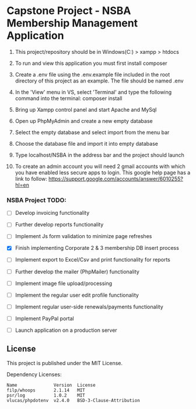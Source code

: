
# Capstone Project - NSBA Membership Management Application

1. This project/repository should be in Windows(C:) > xampp > htdocs

2. To run and view this application you must first install composer

3. Create a .env file using the .env.example file included in the root directory of this project as an example. The file should be named .env

4. In the 'View' menu in VS, select 'Terminal' and type the following command into the terminal: composer install

5. Bring up Xampp control panel and start Apache and MySql 

6. Open up PhpMyAdmin and create a new empty database

7. Select the empty database and select import from the menu bar 

8. Choose the database file and import it into empty database

9. Type localhost/NSBA in the address bar and the project should launch

10. To create an admin account you will need 2 gmail accounts with which you have enabled less secure apps to login. This google help page has a link to follow: https://support.google.com/accounts/answer/6010255?hl=en



### NSBA Project TODO:

- [ ] Develop invoicing functionality
- [ ] Further develop reports functionality
- [ ] Implement Js form validation to minimize page refreshes
- [X] Finish implementing Corporate 2 & 3 membership DB insert process
- [ ] Implement export to Excel/Csv and print functionality for reports
- [ ] Further develop the mailer (PhpMailer) functionality
- [ ] Implement image file upload/processing
- [ ] Implement the regular user edit profile functionality 
- [ ] Implement regular user-side renewals/payments functionality
- [ ] Implement PayPal portal
- [ ] Launch application on a production server



## License

This project is published under the MIT License.

Dependency Licenses:

```
Name              Version  License
filp/whoops       2.1.14   MIT
psr/log           1.0.2    MIT
vlucas/phpdotenv  v2.4.0   BSD-3-Clause-Attribution
```